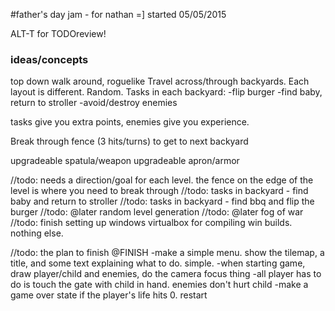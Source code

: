 #father's day jam - for nathan =]
started 05/05/2015

ALT-T for TODOreview!

### ideas/concepts
top down walk around, roguelike
Travel across/through backyards. Each layout is different. Random. Tasks in each backyard:
-flip burger
-find baby, return to stroller
-avoid/destroy enemies

tasks give you extra points, enemies give you experience.

Break through fence (3 hits/turns) to get to next backyard

upgradeable spatula/weapon
upgradeable apron/armor

//todo: needs a direction/goal for each level. the fence on the edge of the level is where you need to break through
//todo: tasks in backyard - find baby and return to stroller
//todo: tasks in backyard - find bbq and flip the burger
//todo: @later random level generation
//todo: @later fog of war
//todo: finish setting up windows virtualbox for compiling win builds. nothing else.

//todo: the plan to finish @FINISH
-make a simple menu. show the tilemap, a title, and some text explaining what to do. simple.
-when starting game, draw player/child and enemies, do the camera focus thing
-all player has to do is touch the gate with child in hand. enemies don't hurt child
-make a game over state if the player's life hits 0. restart